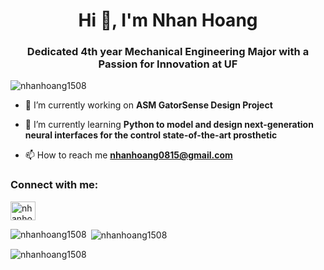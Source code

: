 <h1 align="center">Hi 👋, I'm Nhan Hoang</h1>
<h3 align="center">Dedicated 4th year Mechanical Engineering Major with a Passion for Innovation at UF</h3>

<p align="left"> <img src="https://komarev.com/ghpvc/?username=nhanhoang1508&label=Profile%20views&color=0e75b6&style=flat" alt="nhanhoang1508" /> </p>

- 🔭 I’m currently working on **ASM GatorSense Design Project**

- 🌱 I’m currently learning **Python to model and design next-generation neural interfaces for the control state-of-the-art prosthetic**

- 📫 How to reach me **nhanhoang0815@gmail.com**

<h3 align="left">Connect with me:</h3>
<p align="left">
<a href="https://linkedin.com/in/nhanhoang15" target="blank"><img align="center" src="https://raw.githubusercontent.com/rahuldkjain/github-profile-readme-generator/master/src/images/icons/Social/linked-in-alt.svg" alt="nhanhoang15" height="30" width="40" /></a>
</p>

<p><img align="left" src="https://github-readme-stats.vercel.app/api/top-langs?username=nhanhoang1508&show_icons=true&locale=en&layout=compact" alt="nhanhoang1508" /></p>

<p>&nbsp;<img align="center" src="https://github-readme-stats.vercel.app/api?username=nhanhoang1508&show_icons=true&locale=en" alt="nhanhoang1508" /></p>

<p><img align="center" src="https://github-readme-streak-stats.herokuapp.com/?user=nhanhoang1508&" alt="nhanhoang1508" /></p>
